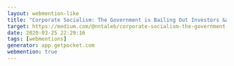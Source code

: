 ```yaml
---
layout: webmention-like
title: "Corporate Socialism: The Government is Bailing Out Investors &amp; Managers Not You"
target: https://medium.com/@nntaleb/corporate-socialism-the-government-is-bailing-out-investors-managers-not-you-3b31a67bff4a
date: 2020-03-25 22:29:16
tags: [webmentions]
generator: app.getpocket.com
webmention: true
---
```








